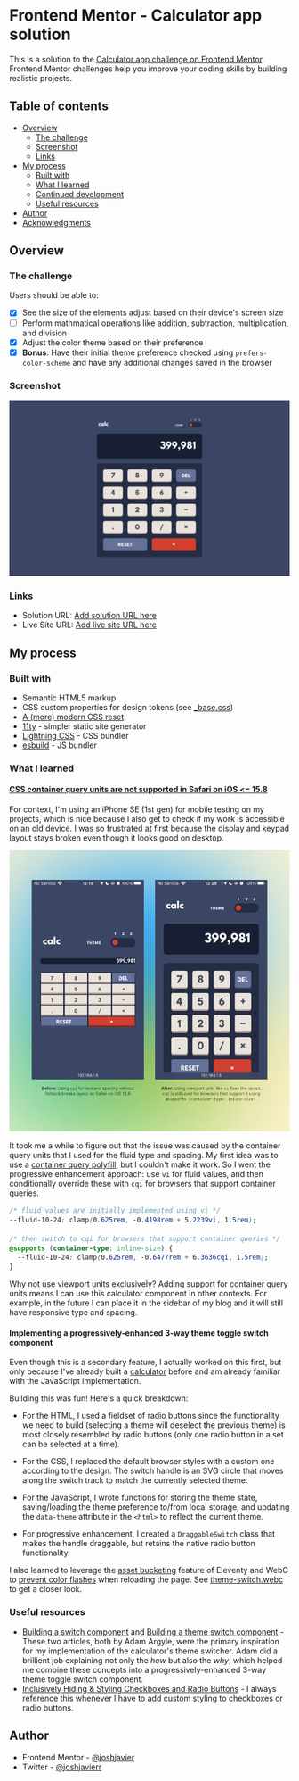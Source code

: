 # Frontend Mentor - Calculator app solution

This is a solution to the [Calculator app challenge on Frontend Mentor](https://www.frontendmentor.io/challenges/calculator-app-9lteq5N29). Frontend Mentor challenges help you improve your coding skills by building realistic projects.

## Table of contents

- [Overview](#overview)
  - [The challenge](#the-challenge)
  - [Screenshot](#screenshot)
  - [Links](#links)
- [My process](#my-process)
  - [Built with](#built-with)
  - [What I learned](#what-i-learned)
  - [Continued development](#continued-development)
  - [Useful resources](#useful-resources)
- [Author](#author)
- [Acknowledgments](#acknowledgments)

## Overview

### The challenge

Users should be able to:

- [x] See the size of the elements adjust based on their device's screen size
- [ ] Perform mathmatical operations like addition, subtraction, multiplication, and division
- [x] Adjust the color theme based on their preference
- [x] **Bonus**: Have their initial theme preference checked using `prefers-color-scheme` and have any additional changes saved in the browser

### Screenshot

![](./docs/screenshot.png)

### Links

- Solution URL: [Add solution URL here](https://your-solution-url.com)
- Live Site URL: [Add live site URL here](https://your-live-site-url.com)

## My process

### Built with

- Semantic HTML5 markup
- CSS custom properties for design tokens (see [_base.css]())
- [A (more) modern CSS reset](https://piccalil.li/blog/a-more-modern-css-reset/)
- [11ty](https://www.11ty.dev/) - simpler static site generator
- [Lightning CSS](https://lightningcss.dev/) - CSS bundler
- [esbuild](https://esbuild.github.io/) - JS bundler

### What I learned

#### [CSS container query units are not supported in Safari on iOS <= 15.8](https://caniuse.com/css-container-query-units)

For context, I'm using an iPhone SE (1st gen) for mobile testing on my projects, which is nice because I also get to check if my work is accessible on an old device. I was so frustrated at first because the display and keypad layout stays broken even though it looks good on desktop.

![](./docs/layout-before-after.jpg)

It took me a while to figure out that the issue was caused by the container query units that I used for the fluid type and spacing. My first idea was to use a [container query polyfill](https://github.com/GoogleChromeLabs/container-query-polyfill), but I couldn't make it work. So I went the progressive enhancement approach: use `vi` for fluid values, and then conditionally override these with `cqi` for browsers that support container queries.

```css
/* fluid values are initially implemented using vi */
--fluid-10-24: clamp(0.625rem, -0.4198rem + 5.2239vi, 1.5rem);

/* then switch to cqi for browsers that support container queries */
@supports (container-type: inline-size) {
  --fluid-10-24: clamp(0.625rem, -0.6477rem + 6.3636cqi, 1.5rem);
}
```

Why not use viewport units exclusively? Adding support for container query units means I can use this calculator component in other contexts. For example, in the future I can place it in the sidebar of my blog and it will still have responsive type and spacing.

#### Implementing a progressively-enhanced 3-way theme toggle switch component

Even though this is a secondary feature, I actually worked on this first, but only because I've already built a [calculator](https://github.com/joshjavier/calculator) before and am already familiar with the JavaScript implementation.

Building this was fun! Here's a quick breakdown:

- For the HTML, I used a fieldset of radio buttons since the functionality we need to build (selecting a theme will deselect the previous theme) is most closely resembled by radio buttons (only one radio button in a set can be selected at a time).

- For the CSS, I replaced the default browser styles with a custom one according to the design. The switch handle is an SVG circle that moves along the switch track to match the currently selected theme.

- For the JavaScript, I wrote functions for storing the theme state, saving/loading the theme preference to/from local storage, and updating the `data-theme` attribute in the `<html>` to reflect the current theme.

- For progressive enhancement, I created a `DraggableSwitch` class that makes the handle draggable, but retains the native radio button functionality.

I also learned to leverage the [asset bucketing](https://www.11ty.dev/docs/languages/webc/#asset-bucketing) feature of Eleventy and WebC to [prevent color flashes](https://web.dev/articles/building/a-theme-switch-component#the_page_load_experience) when reloading the page. See [theme-switch.webc]() to get a closer look.

<!-- ### Continued development

Use this section to outline areas that you want to continue focusing on in future projects. These could be concepts you're still not completely comfortable with or techniques you found useful that you want to refine and perfect.

**Note: Delete this note and the content within this section and replace with your own plans for continued development.** -->

### Useful resources

- [Building a switch component](https://web.dev/articles/building/a-switch-component) and [Building a theme switch component](https://web.dev/articles/building/a-theme-switch-component) - These two articles, both by Adam Argyle, were the primary inspiration for my implementation of the calculator's theme switcher. Adam did a brillient job explaining not only the *how* but also the *why*, which helped me combine these concepts into a progressively-enhanced 3-way theme toggle switch component.
- [Inclusively Hiding & Styling Checkboxes and Radio Buttons](https://www.sarasoueidan.com/blog/inclusively-hiding-and-styling-checkboxes-and-radio-buttons/) - I always reference this whenever I have to add custom styling to checkboxes or radio buttons.

## Author

<!-- - Website - [Josh Javier](https://joshjavier.com/) -->
- Frontend Mentor - [@joshjavier](https://www.frontendmentor.io/profile/joshjavier)
- Twitter - [@joshjavierr](https://www.twitter.com/joshjavierr)

<!-- ## Acknowledgments

This is where you can give a hat tip to anyone who helped you out on this project. Perhaps you worked in a team or got some inspiration from someone else's solution. This is the perfect place to give them some credit.

**Note: Delete this note and edit this section's content as necessary. If you completed this challenge by yourself, feel free to delete this section entirely.** -->
